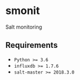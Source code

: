 # smonit

Salt monitoring

## Requirements

* `Python >= 3.6`
* `influxdb >= 1.7.6`
* `salt-master >= 2018.3.0`
